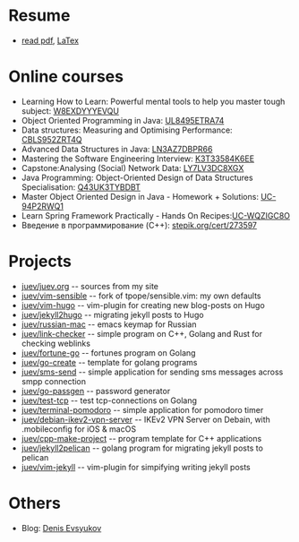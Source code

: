 # Resume

* [read pdf](Resume/Denis_Evsyukov.pdf), [LaTex](Resume/Denis_Evsyukov.tex)


# Online courses

* Learning How to Learn: Powerful mental tools to help you master tough subject: [W8EXDYYYEVQU](https://www.coursera.org/account/accomplishments/verify/W8EXDYYYEVQU)
* Object Oriented Programming in Java: [UL8495ETRA74](https://www.coursera.org/account/accomplishments/verify/UL8495ETRA74)
* Data structures: Measuring and Optimising Performance: [CBLS952ZRT4Q](https://www.coursera.org/account/accomplishments/verify/CBLS952ZRT4Q)
* Advanced Data Structures in Java: [LN3AZ7DBPR66](https://www.coursera.org/account/accomplishments/verify/LN3AZ7DBPR66)
* Mastering the Software Engineering Interview: [K3T33584K6EE](https://www.coursera.org/account/accomplishments/verify/K3T33584K6EE)
* Capstone:Analysing (Social) Network Data: [LY7LV3DC8XGX](https://www.coursera.org/account/accomplishments/verify/LY7LV3DC8XGX)
* Java Programming: Object-Oriented Design of Data Structures Specialisation: [Q43UK3TYBDBT](https://www.coursera.org/account/accomplishments/specialization/Q43UK3TYBDBT)
* Master Object Oriented Design in Java \- Homework + Solutions: [UC-94P2RWQ1](https://www.udemy.com/certificate/UC-94P2RWQ1/)
* Learn Spring Framework Practically \- Hands On Recipes:[UC-WQZIGC8O](https://www.udemy.com/certificate/UC-WQZIGC8O/)
* Введение в программирование (C++): [stepik.org/cert/273597](https://stepik.org/cert/273597)

# Projects

* [juev/juev.org](https://github.com/juev/juev.org) -- sources from my site
* [juev/vim-sensible](https://github.com/juev/vim-sensible) -- fork of tpope/sensible.vim: my own defaults
* [juev/vim-hugo](https://github.com/juev/vim-hugo) -- vim-plugin for creating new blog-posts on Hugo
* [juev/jekyll2hugo](https://github.com/juev/jekyll2hugo) -- migrating jekyll posts to Hugo
* [juev/russian-mac](https://github.com/juev/russian-mac) -- emacs keymap for Russian
* [juev/link-checker](https://github.com/juev/link-checker) -- simple program on C++, Golang and Rust for checking weblinks
* [juev/fortune-go](https://github.com/juev/fortune-go) -- fortunes program on Golang
* [juev/go-create](https://github.com/juev/go-create) -- template for golang programs
* [juev/sms-send](https://github.com/juev/sms-send) -- simple application for sending sms messages across smpp connection
* [juev/go-passgen](https://github.com/juev/go-passgen) -- password generator
* [juev/test-tcp](https://github.com/juev/test-tcp) -- test tcp-connections on Golang
* [juev/terminal-pomodoro](https://github.com/juev/terminal-pomodoro) -- simple application for pomodoro timer
* [juev/debian-ikev2-vpn-server](https://github.com/juev/debian-ikev2-vpn-server) -- IKEv2 VPN Server on Debain, with .mobileconfig for iOS & macOS
* [juev/cpp-make-project](https://github.com/juev/cpp-make-project) -- program template for C++ applications
* [juev/jekyll2pelican](https://github.com/juev/jekyll2pelican) -- golang program for migrating jekyll posts to pelican
* [juev/vim-jekyll](https://github.com/juev/vim-jekyll) -- vim-plugin for simpifying writing jekyll posts

# Others

* Blog: [Denis Evsyukov](https://www.juev.org)
